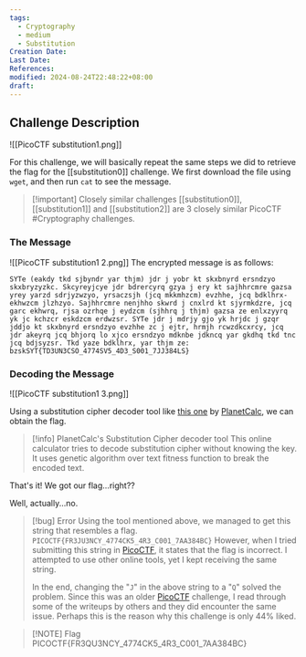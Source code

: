 ```yaml
---
tags:
  - Cryptography
  - medium
  - Substitution
Creation Date: 
Last Date: 
References: 
modified: 2024-08-24T22:48:22+08:00
draft: 
---
```

## Challenge Description

![[PicoCTF substitution1.png]]

For this challenge, we will basically repeat the same steps we did to retrieve the flag for the [[substitution0]] challenge. We first download the file using `wget`, and then run `cat` to see the message.

>[!important] Closely similar challenges
>[[substitution0]], [[substitution1]] and [[substitution2]] are 3 closely similar PicoCTF #Cryptography  challenges.

### The Message
![[PicoCTF substitution1 2.png]]
The encrypted message is as follows:
```
SYTe (eakdy tkd sjbyndr yar thjm) jdr j yobr kt skxbnyrd ersndzyo skxbryzyzkc. Skcyreyjcye jdr bdrercyrq gzya j ery kt sajhhrcmre gazsa yrey yarzd sdrjyzwzyo, yrsaczsjh (jcq mkkmhzcm) evzhhe, jcq bdklhrx-ekhwzcm jlzhzyo. Sajhhrcmre nenjhho skwrd j cnxlrd kt sjyrmkdzre, jcq garc ekhwrq, rjsa ozrhqe j eydzcm (sjhhrq j thjm) gazsa ze enlxzyyrq yk jc kchzcr eskdzcm erdwzsr. SYTe jdr j mdrjy gjo yk hrjdc j gzqr jddjo kt skxbnyrd ersndzyo evzhhe zc j ejtr, hrmjh rcwzdkcxrcy, jcq jdr akeyrq jcq bhjorq lo xjco ersndzyo mdknbe jdkncq yar gkdhq tkd tnc jcq bdjsyzsr. Tkd yaze bdklhrx, yar thjm ze: bzskSYT{TD3UN3CSO_4774SV5_4D3_S001_7JJ384LS}
```

### Decoding the Message
![[PicoCTF substitution1 3.png]]

Using a substitution cipher decoder tool like [this one](https://planetcalc.com/8047/) by [PlanetCalc](https://planetcalc.com/), we can obtain the flag. 

>[!info] PlanetCalc's Substitution Cipher decoder tool
>This online calculator tries to decode substitution cipher without knowing the key. It uses genetic algorithm over text fitness function to break the encoded text. 

That's it! We got our flag...right?? 

Well, actually...no.

>[!bug] Error
>Using the tool mentioned above, we managed to get this string that resembles a flag.
>`PICOCTF{FR3JU3NCY_4774CK5_4R3_C001_7AA384BC}` 
>However, when I tried submitting this string in [PicoCTF](https://picoctf.org/), it states that the flag is incorrect. I attempted to use other online tools, yet I kept receiving the same string. 
>
>In the end, changing the "`J`" in the above string to a "`Q`" solved the problem. Since this was an older [PicoCTF](https://picoctf.org/) challenge, I read through some of the writeups by others and they did encounter the same issue. Perhaps this is the reason why this challenge is only 44% liked.

>[!NOTE] Flag
>PICOCTF{FR3QU3NCY_4774CK5_4R3_C001_7AA384BC}